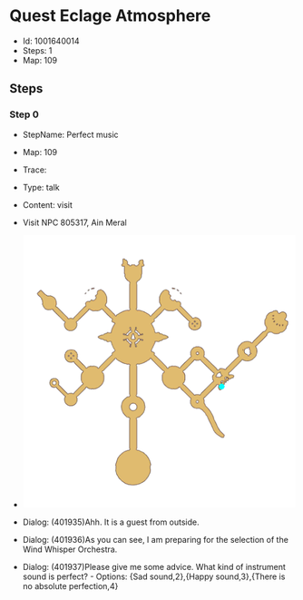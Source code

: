 # Quest Eclage Atmosphere

- Id: 1001640014
- Steps: 1
- Map: 109

## Steps

### Step 0
- StepName:  Perfect music
- Map:  109
- Trace:  
- Type:  talk
- Content:  visit
- Visit NPC 805317, Ain Meral

- ![images/1001640014_0.png](images/1001640014_0.png)
- Dialog: (401935)Ahh. It is a guest from outside.
- Dialog: (401936)As you can see, I am preparing for the selection of the Wind Whisper Orchestra.
- Dialog: (401937)Please give me some advice. What kind of instrument sound is perfect? - Options: {Sad sound,2},{Happy sound,3},{There is no absolute perfection,4}


